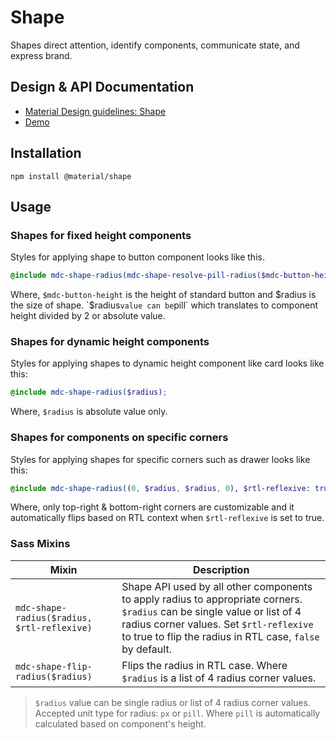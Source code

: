 <!--docs:
title: "Shape"
layout: detail
section: components
excerpt: "Shapes direct attention, identify components, communicate state, and express brand."
path: /catalog/shape/
-->

# Shape
<!--<div class="article__asset">
  <a class="article__asset-link"
     href="https://material-components.github.io/material-components-web-catalog/#/component/shape">
    <img src="{{ site.rootpath }}/images/mdc_web_screenshots/shape.png" width="159" alt="Shape screenshot">
  </a>
</div>-->

Shapes direct attention, identify components, communicate state, and express brand.

## Design & API Documentation

<ul class="icon-list">
  <li class="icon-list-item icon-list-item--spec">
    <a href="https://material.io/go/design-shape">Material Design guidelines: Shape</a>
  </li>
  <li class="icon-list-item icon-list-item--link">
    <a href="https://material-components.github.io/material-components-web-catalog/#/component/shape">Demo</a>
  </li>
</ul>

## Installation

```
npm install @material/shape
```

## Usage

### Shapes for fixed height components

Styles for applying shape to button component looks like this.

```scss
@include mdc-shape-radius(mdc-shape-resolve-pill-radius($mdc-button-height, $radius));
```

Where, `$mdc-button-height` is the height of standard button and $radius is the size of shape.
`$radius` value can be `pill` which translates to component height divided by 2 or absolute value.

### Shapes for dynamic height components

Styles for applying shapes to dynamic height component like card looks like this:

```scss
@include mdc-shape-radius($radius);
```

Where, `$radius` is absolute value only.

### Shapes for components on specific corners

Styles for applying shapes for specific corners such as drawer looks like this:

```scss
@include mdc-shape-radius((0, $radius, $radius, 0), $rtl-reflexive: true);
```

Where, only top-right & bottom-right corners are customizable and it automatically flips based on RTL context when `$rtl-reflexive` is set to true.

### Sass Mixins

Mixin | Description
--- | ---
`mdc-shape-radius($radius, $rtl-reflexive)` | Shape API used by all other components to apply radius to appropriate corners. `$radius` can be single value or list of 4 radius corner values. Set `$rtl-reflexive` to true to flip the radius in RTL case, `false` by default.
`mdc-shape-flip-radius($radius)` | Flips the radius in RTL case. Where `$radius` is a list of 4 radius corner values.

> `$radius` value can be single radius or list of 4 radius corner values. Accepted unit type for radius: `px` or `pill`. Where `pill` is automatically calculated based on component's height.
